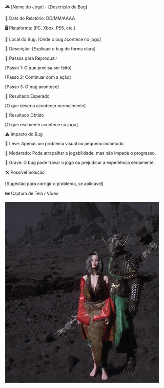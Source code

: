🎮 [Nome do Jogo] - [Descrição do Bug] 

📅 Data do Relatório: DD/MM/AAAA  

🖥️ Plataforma: (PC, Xbox, PS5, etc.)  

📍 Local do Bug: [Onde o bug acontece no jogo]  

📝 Descrição: [Explique o bug de forma clara] 

🔄 Passos para Reproduzir 

[Passo 1: O que precisa ser feito]  

[Passo 2: Continuar com a ação]  

[Passo 3: O bug acontece] 

🎯 Resultado Esperado 

[O que deveria acontecer normalmente]  

🚨 Resultado Obtido 

[O que realmente acontece no jogo]  

⚠ Impacto do Bug 

🔹 Leve: Apenas um problema visual ou pequeno incômodo. 

🔸 Moderado: Pode atrapalhar a jogabilidade, mas não impede o progresso. 

🔴 Grave: O bug pode travar o jogo ou prejudicar a experiência seriamente.  

🛠 Possível Solução 

[Sugestão para corrigir o problema, se aplicável]  

🖼️ Captura de Tela / Vídeo 

![PingPing Estatica no meio da arena](https://github.com/Pedr0-Raposo/Portfolio_Beta_Tester/blob/main/Bugs%20Relatados/imagens/%5BBMW%5D-PingPingStatic.png) 
